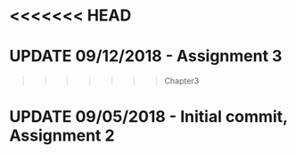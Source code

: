 <<<<<<< HEAD
=======
# UPDATE 09/12/2018 - Assignment 3
>>>>>>> Chapter3
# UPDATE 09/05/2018 - Initial commit, Assignment 2
